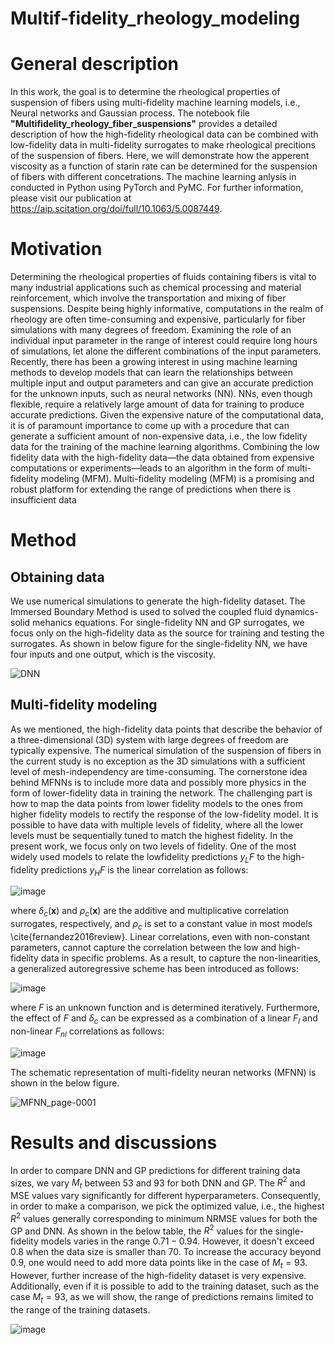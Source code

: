 # Multif-fidelity_rheology_modeling
# General description
In this work, the goal is to determine the rheological properties of suspension of fibers using multi-fidelity machine learning models, i.e., Neural networks and Gaussian process. The notebook file **"Multifidelity_rheology_fiber_suspensions"** provides a detailed description of how the high-fidelity rheological data can be combined with low-fidelity data in multi-fidelity surrogates to make rheological precitions of the suspension of fibers. 
Here, we will demonstrate how the apperent viscosity as a function of starin rate can be determined for the suspension of fibers with different concetrations. The machine learning anlysis in conducted in Python using PyTorch and PyMC. For further information, please visit our publication at https://aip.scitation.org/doi/full/10.1063/5.0087449.

# Motivation

Determining the rheological properties of fluids containing fibers is vital to many industrial applications such as chemical processing and material reinforcement, which involve the transportation and mixing of fiber suspensions. Despite being highly informative, computations in the realm of rheology are often time-consuming and expensive, particularly for fiber simulations with many degrees of freedom. Examining the role of an individual input parameter in the range of interest could require long hours of simulations, let alone the different combinations of the input parameters. Recently, there has been a growing interest in using machine learning methods to develop models that can learn the relationships between multiple input and output parameters and can give an accurate prediction for the unknown inputs, such as neural networks (NN). NNs, even though flexible, require a relatively large amount of data for training to produce accurate predictions. Given the expensive nature of the computational data, it is of paramount importance to come up with a procedure that can generate a sufficient amount of non-expensive data, i.e., the low fidelity data for the training of the machine learning algorithms. Combining the low fidelity data with the high-fidelity data—the data obtained from expensive computations or experiments—leads to an algorithm in the form of multi-fidelity modeling (MFM). Multi-fidelity modeling (MFM) is a promising and robust platform for extending the range of predictions when there is insufficient data

# Method
## Obtaining data
We use numerical simulations to generate the high-fidelity dataset. The Immersed Boundary Method is used to solved the coupled fluid dynamics-solid mehanics equations. For single-fidelity NN and GP surrogates, we focus only on the high-fidelity data as the source for training and testing the surrogates. As shown in below figure for the single-fidelity NN, we have four inputs and one output, which is the viscosity.

![DNN](https://user-images.githubusercontent.com/60017299/198901572-f232c2e1-1d34-4b64-b1f3-e0ce09619e7b.jpg)

## Multi-fidelity modeling
As we mentioned, the high-fidelity data points that describe the behavior of a
three-dimensional (3D) system with large degrees of freedom are typically expensive. The numerical simulation of the suspension of fibers
in the current study is no exception as the 3D simulations with a sufficient level of mesh-independency are time-consuming. The cornerstone idea behind MFNNs is to include more data and possibly more
physics in the form of lower-fidelity data in training the network. The
challenging part is how to map the data points from lower fidelity
models to the ones from higher fidelity models to rectify the response
of the low-fidelity model. It is possible to have data with multiple levels
of fidelity, where all the lower levels must be sequentially tuned to
match the highest fidelity. In the present work, we focus only on two
levels of fidelity. One of the most widely used models to relate the lowfidelity predictions $y_LF$ to the high-fidelity predictions $y_HF$ is the linear
correlation as follows:

![image](https://user-images.githubusercontent.com/60017299/198902332-09186dcc-2938-4565-9187-c7b2a132eccf.png)


where $\delta_c(\mathbf{x})$ and $\rho_c(\mathbf{x})$ are the additive and multiplicative correlation surrogates, respectively, and $\rho_c$ is set to a constant value in most models \cite{fernandez2016review}. 
Linear correlations, even with non-constant parameters, cannot capture the correlation between the low and high-fidelity data in specific problems. As a result, to capture the non-linearities, a generalized autoregressive scheme has been introduced as follows:

![image](https://user-images.githubusercontent.com/60017299/198902456-8c82d4a4-1ce4-4ce1-8bb0-70f9a0b4b030.png)

where $F$ is an unknown function and is determined iteratively. 
Furthermore, the effect of $F$ and $\delta_c$ can be expressed as a combination of a linear $F_l$ and non-linear $F_{nl}$ correlations as follows:

![image](https://user-images.githubusercontent.com/60017299/198902429-22092646-ce31-4431-b016-cca7f9925d7f.png)


The schematic representation of multi-fidelity neuran networks (MFNN) is shown in the below figure.

![MFNN_page-0001](https://user-images.githubusercontent.com/60017299/198902801-ceed0978-ada4-4241-80fa-df6b8fbdb191.jpg)

# Results and discussions
In order to compare DNN and GP predictions for different training data sizes, we vary $M_t$ between 53 and 93 for both DNN and GP. The $R^2$ and MSE values vary significantly for different hyperparameters. Consequently, in order to make a comparison, we pick the optimized value, i.e., the highest $R^2$ values generally corresponding to minimum NRMSE values for both the GP and DNN. As shown in the below table, the $R^2$ values for the single-fidelity models varies in the range $0.71-0.94$. However, it doesn't exceed $0.8$ when the data size is smaller than $70$. To increase the accuracy beyond $0.9$, one would need to add more data points like in the case of $M_t=93$. However, further increase of the high-fidelity dataset is very expensive. Additionally, even if it is possible to add to the training dataset, such as the case $M_t=93$, as we will show, the range of predictions remains limited to the range of the training datasets. 

![image](https://user-images.githubusercontent.com/60017299/198903575-ad77b02a-8bb4-4387-8127-fb4ecfb893db.png)




